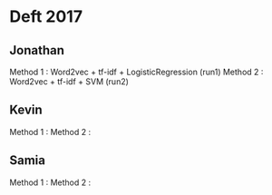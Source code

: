 # Deft 2017

## Jonathan
Method 1 : Word2vec + tf-idf + LogisticRegression (run1)
Method 2 : Word2vec + tf-idf + SVM (run2)

## Kevin
Method 1 : 
Method 2 : 

## Samia
Method 1 : 
Method 2 : 
